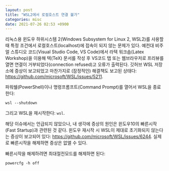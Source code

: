 ```yaml
---
layout: post
title: "WSL2에서 로컬호스트 연결 불가"
categories: misc
date: 2021-07-26 02:53 +0900
---
```


리눅스용 윈도우 하위시스템 2(Windows Subsystem for Linux 2, WSL2)를 사용할 때 특정 조건에서 로컬호스트(localhost)에 접속이 되지 않는 문제가 있다. 예컨대 비주얼 스튜디오 코드(Visual Studio Code, VS Code)에서 라텍 워크숍(Latex Workshop)을 이용해 텍(TeX) 문서를 작성 후 VS코드 탭 또는 웹브라우저로 프리뷰를 열면 연결이 거부되었다(connection refused)고 오류가 출력된다. 깃허브 WSL 저장소에 증상이 보고되었고 마찬가지로 (잠정적인) 해결책도 보고된 상태다: <a href="https://github.com/microsoft/WSL/issues/5211" style="font-family: 'Cousine'; font-size: 15px;">https://github.com/microsoft/WSL/issues/5211</a>.

파워쉘(PowerShell)이나 명령프롬프트(Command Prompt)를 열어서 WSL을 종료한다: 

<pre><code class="cmd">wsl --shutdown</code></pre>

그리고 WSL을 재시작한다: <code class="cmd">wsl</code>.

해당 이슈에서는 언급되지 않았으나, 내 생각에 증상의 원인은 윈도우10의 빠른시작(Fast Startup)과 관련된 것 같다. 윈도우 재시작 시 WSL이 제대로 초기화되지 않는다는 증상이 보고되어 있다: <a href="https://github.com/microsoft/WSL/issues/6244" style="font-family: 'Cousine'; font-size: 15px;">https://github.com/microsoft/WSL/issues/6244</a>. 실제로 빠른시작을 해제하면 증상은 없앨 수 있다.

빠른시작을 해제하려면 최대절전모드를 해제하면 된다:

<pre><code class="cmd">powercfg -h off</code></pre>

<script>
$(function() {
  $('code').each(function(i, block) {
    hljs.highlightBlock(block);
  });
});
</script>